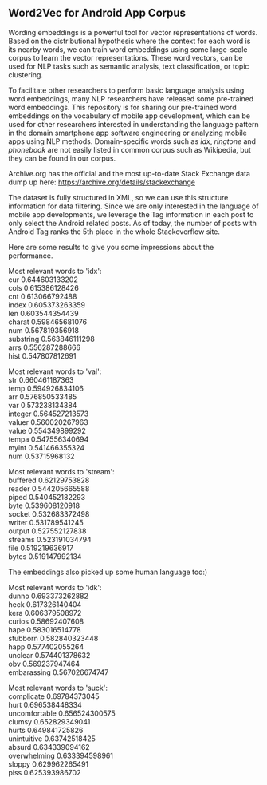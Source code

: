 ## Word2Vec for Android App Corpus

Wording embeddings is a powerful tool for vector representations of words. Based on the distributional hypothesis where the context for each word is its nearby words, we can train word embeddings using some large-scale corpus to learn the vector representations. These word vectors, can be used for NLP tasks such as semantic analysis, text classification, or topic clustering.

To facilitate other researchers to perform basic language analysis using word embeddings, many NLP researchers have released some pre-trained word embeddings. This repository is for sharing our pre-trained word embeddings on the vocabulary of mobile app development, which can be used for other researchers interested in understanding the language pattern in the domain smartphone app software engineering or analyzing mobile apps using NLP methods.  Domain-specific words such as _idx_, _ringtone_ and _phonebook_ are not easily listed in common corpus such as Wikipedia, but they can be found in our corpus. 

Archive.org has the official and the most up-to-date Stack Exchange data dump up here:
https://archive.org/details/stackexchange

The dataset is fully structured in XML, so we can use this structure information for data filtering. Since we are only interested in the language of mobile app developments, we leverage the Tag information in each post to only select the Android related posts. As of today, the number of posts with Android Tag ranks the 5th place in the whole Stackoverflow site. 


Here are some results to give you some impressions about the performance. 


Most relevant words to 'idx':  
cur 0.644603133202  
cols 0.615386128426  
cnt 0.613066792488  
index 0.605373263359  
len 0.603544354439  
charat 0.598465681076  
num 0.567819356918  
substring 0.563846111298  
arrs 0.556287288666  
hist 0.547807812691  

Most relevant words to 'val':  
str 0.660461187363  
temp 0.594926834106  
arr 0.576850533485  
var 0.573238134384  
integer 0.564527213573  
valuer 0.560020267963  
value 0.554349899292  
tempa 0.547556340694  
myint 0.541466355324  
num 0.53715968132  

Most relevant words to 'stream':  
buffered 0.62129753828  
reader 0.544205665588  
piped 0.540452182293  
byte 0.539608120918  
socket 0.532683372498  
writer 0.531789541245  
output 0.527552127838  
streams 0.523191034794  
file 0.519219636917  
bytes 0.519147992134  

The embeddings also picked up some human language too:)  

Most relevant words to 'idk':  
dunno 0.693373262882  
heck 0.617326140404  
kera 0.606379508972  
curios 0.58692407608  
hape 0.583016514778  
stubborn 0.582840323448  
happ 0.577402055264  
unclear 0.574401378632  
obv 0.569237947464  
embarassing 0.567026674747  

Most relevant words to 'suck':  
complicate 0.69784373045  
hurt 0.696538448334  
uncomfortable 0.656524300575  
clumsy 0.652829349041  
hurts 0.649841725826  
unintuitive 0.63742518425  
absurd 0.634339094162  
overwhelming 0.633394598961  
sloppy 0.629962265491  
piss 0.625393986702
